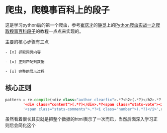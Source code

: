 爬虫，爬糗事百科上的段子
=========================

这是学习python后的第一个爬虫，参考[崔庆才](http://weibo.com/cuiqingcai/profile?s=6cm7D0)的[静觅](http://cuiqingcai.com/)上的[Python爬虫实战一之爬取糗事百科段子](http://cuiqingcai.com/990.html)的教程一点点来实现的。

主要的核心步骤有三点

    - [x] 抓取网页内容

    - [x] 正则匹配到数据

    - [x] 完整的展示过程


## 核心正则
```python
pattern = re.compile(<div class="author clearfix">.*?<h2>(.*?)</h2>.*?'+
        '<div class="content">(.*?)</div>.*?<span class="stats-vote"><i class="number">(.*?)</i>.*?'+
        '<span class="stats-comments">.*?<i class="number">(.*?)</i>',re.S')
```
虽然看着很长其实就是把整个数据的html表示了一次而已，当然后面深入学习正则后会简化这个
    
